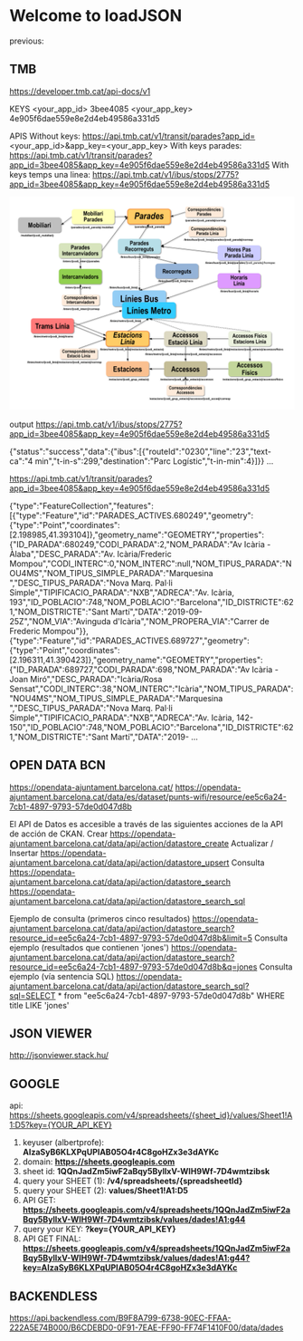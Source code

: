 # Welcome to loadJSON

previous:

## TMB

https://developer.tmb.cat/api-docs/v1

KEYS
<your_app_id>		3bee4085
<your_app_key>	4e905f6dae559e8e2d4eb49586a331d5

APIS
Without keys:
https://api.tmb.cat/v1/transit/parades?app_id=<your_app_id>&app_key=<your_app_key>
With keys parades:
https://api.tmb.cat/v1/transit/parades?app_id=3bee4085&app_key=4e905f6dae559e8e2d4eb49586a331d5
With keys temps una linea:
https://api.tmb.cat/v1/ibus/stops/2775?app_id=3bee4085&app_key=4e905f6dae559e8e2d4eb49586a331d5


![API rest TMB](https://github.com/AlbertProfe/JAVA_pqtm2019/blob/master/loadJSON/transit-model.png)


output
https://api.tmb.cat/v1/ibus/stops/2775?app_id=3bee4085&app_key=4e905f6dae559e8e2d4eb49586a331d5

{"status":"success","data":{"ibus":[{"routeId":"0230","line":"23","text-ca":"4 min","t-in-s":299,"destination":"Parc Logístic","t-in-min":4}]}}
...


https://api.tmb.cat/v1/transit/parades?app_id=3bee4085&app_key=4e905f6dae559e8e2d4eb49586a331d5

{"type":"FeatureCollection","features":[{"type":"Feature","id":"PARADES_ACTIVES.680249","geometry":{"type":"Point","coordinates":[2.198985,41.393104]},"geometry_name":"GEOMETRY","properties":{"ID_PARADA":680249,"CODI_PARADA":2,"NOM_PARADA":"Av Icària - Àlaba","DESC_PARADA":"Av. Icària/Frederic Mompou","CODI_INTERC":0,"NOM_INTERC":null,"NOM_TIPUS_PARADA":"NOU4MS","NOM_TIPUS_SIMPLE_PARADA":"Marquesina ","DESC_TIPUS_PARADA":"Nova Marq. Pal·li Simple","TIPIFICACIO_PARADA":"NXB","ADRECA":"Av. Icària, 193","ID_POBLACIO":748,"NOM_POBLACIO":"Barcelona","ID_DISTRICTE":621,"NOM_DISTRICTE":"Sant Martí","DATA":"2019-09-25Z","NOM_VIA":"Avinguda d'Icària","NOM_PROPERA_VIA":"Carrer de Frederic Mompou"}},{"type":"Feature","id":"PARADES_ACTIVES.689727","geometry":{"type":"Point","coordinates":[2.196311,41.390423]},"geometry_name":"GEOMETRY","properties":{"ID_PARADA":689727,"CODI_PARADA":698,"NOM_PARADA":"Av Icària - Joan Miró","DESC_PARADA":"Icària/Rosa Sensat","CODI_INTERC":38,"NOM_INTERC":"Icària","NOM_TIPUS_PARADA":"NOU4MS","NOM_TIPUS_SIMPLE_PARADA":"Marquesina ","DESC_TIPUS_PARADA":"Nova Marq. Pal·li Simple","TIPIFICACIO_PARADA":"NXB","ADRECA":"Av. Icària, 142-150","ID_POBLACIO":748,"NOM_POBLACIO":"Barcelona","ID_DISTRICTE":621,"NOM_DISTRICTE":"Sant Martí","DATA":"2019-
...



## OPEN DATA BCN



https://opendata-ajuntament.barcelona.cat/
https://opendata-ajuntament.barcelona.cat/data/es/dataset/punts-wifi/resource/ee5c6a24-7cb1-4897-9793-57de0d047d8b

 
El API de Datos es accesible a través de las siguientes acciones de la API de acción de CKAN.
Crear
https://opendata-ajuntament.barcelona.cat/data/api/action/datastore_create
Actualizar / Insertar
https://opendata-ajuntament.barcelona.cat/data/api/action/datastore_upsert
Consulta
https://opendata-ajuntament.barcelona.cat/data/api/action/datastore_search
https://opendata-ajuntament.barcelona.cat/data/api/action/datastore_search_sql


Ejemplo de consulta (primeros cinco resultados)
https://opendata-ajuntament.barcelona.cat/data/api/action/datastore_search?resource_id=ee5c6a24-7cb1-4897-9793-57de0d047d8b&limit=5
Consulta ejemplo (resultados que contienen 'jones')
https://opendata-ajuntament.barcelona.cat/data/api/action/datastore_search?resource_id=ee5c6a24-7cb1-4897-9793-57de0d047d8b&q=jones
Consulta ejemplo (vía sentencia SQL)
https://opendata-ajuntament.barcelona.cat/data/api/action/datastore_search_sql?sql=SELECT * from "ee5c6a24-7cb1-4897-9793-57de0d047d8b" WHERE title LIKE 'jones'

## JSON VIEWER
 
http://jsonviewer.stack.hu/


## GOOGLE
 
api:				https://sheets.googleapis.com/v4/spreadsheets/{sheet_id}/values/Sheet1!A1:D5?key={YOUR_API_KEY}
	
1. keyuser (albertprofe):	**AIzaSyB6KLXPqUPIAB05O4r4C8goHZx3e3dAYKc**
2. domain:			**https://sheets.googleapis.com**
3. sheet id:			**1QQnJadZm5iwF2aBqy5ByllxV-WIH9Wf-7D4wmtzibsk**	
4. query your SHEET (1):	**/v4/spreadsheets/{spreadsheetId}**
5. query your SHEET (2):	**values/Sheet1!A1:D5**
6. API GET:			**https://sheets.googleapis.com/v4/spreadsheets/1QQnJadZm5iwF2aBqy5ByllxV-WIH9Wf-7D4wmtzibsk/values/dades!A1:g44**	
7. query your KEY:		**?key={YOUR_API_KEY}**
8. API GET FINAL:		**https://sheets.googleapis.com/v4/spreadsheets/1QQnJadZm5iwF2aBqy5ByllxV-WIH9Wf-7D4wmtzibsk/values/dades!A1:g44?key=AIzaSyB6KLXPqUPIAB05O4r4C8goHZx3e3dAYKc**
	
	
## BACKENDLESS

https://api.backendless.com/B9F8A799-6738-90EC-FFAA-222A5E74B000/B6CDEBD0-0F91-7EAE-FF90-FF74F1410F00/data/dades
